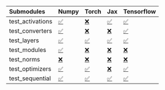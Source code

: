 | Submodules       | Numpy                                                                                                                           | Torch                                                                                                                           | Jax                                                                                                                             | Tensorflow                                                                                                                      |
|:-----------------|:--------------------------------------------------------------------------------------------------------------------------------|:--------------------------------------------------------------------------------------------------------------------------------|:--------------------------------------------------------------------------------------------------------------------------------|:--------------------------------------------------------------------------------------------------------------------------------|
| test_activations | <a href="https://github.com/unifyai/ivy/runs/8109746194?check_suite_focus=true" rel="noopener noreferrer" target="_blank">✅</a> | <a href="https://github.com/unifyai/ivy/runs/8109747328?check_suite_focus=true" rel="noopener noreferrer" target="_blank">❌</a> | <a href="https://github.com/unifyai/ivy/runs/8109748332?check_suite_focus=true" rel="noopener noreferrer" target="_blank">✅</a> | <a href="https://github.com/unifyai/ivy/runs/8109749441?check_suite_focus=true" rel="noopener noreferrer" target="_blank">✅</a> |
| test_converters  | <a href="https://github.com/unifyai/ivy/runs/8109746343?check_suite_focus=true" rel="noopener noreferrer" target="_blank">✅</a> | <a href="https://github.com/unifyai/ivy/runs/8109747498?check_suite_focus=true" rel="noopener noreferrer" target="_blank">❌</a> | <a href="https://github.com/unifyai/ivy/runs/8109748484?check_suite_focus=true" rel="noopener noreferrer" target="_blank">❌</a> | <a href="https://github.com/unifyai/ivy/runs/8109749556?check_suite_focus=true" rel="noopener noreferrer" target="_blank">✅</a> |
| test_layers      | <a href="https://github.com/unifyai/ivy/runs/8109746470?check_suite_focus=true" rel="noopener noreferrer" target="_blank">✅</a> | <a href="https://github.com/unifyai/ivy/runs/8109747623?check_suite_focus=true" rel="noopener noreferrer" target="_blank">✅</a> | <a href="https://github.com/unifyai/ivy/runs/8109748647?check_suite_focus=true" rel="noopener noreferrer" target="_blank">✅</a> | <a href="https://github.com/unifyai/ivy/runs/8109749661?check_suite_focus=true" rel="noopener noreferrer" target="_blank">✅</a> |
| test_modules     | <a href="https://github.com/unifyai/ivy/runs/8109746611?check_suite_focus=true" rel="noopener noreferrer" target="_blank">✅</a> | <a href="https://github.com/unifyai/ivy/runs/8109747744?check_suite_focus=true" rel="noopener noreferrer" target="_blank">❌</a> | <a href="https://github.com/unifyai/ivy/runs/8109748849?check_suite_focus=true" rel="noopener noreferrer" target="_blank">❌</a> | <a href="https://github.com/unifyai/ivy/runs/8109749787?check_suite_focus=true" rel="noopener noreferrer" target="_blank">❌</a> |
| test_norms       | <a href="https://github.com/unifyai/ivy/runs/8109746766?check_suite_focus=true" rel="noopener noreferrer" target="_blank">❌</a> | <a href="https://github.com/unifyai/ivy/runs/8109747900?check_suite_focus=true" rel="noopener noreferrer" target="_blank">❌</a> | <a href="https://github.com/unifyai/ivy/runs/8109749009?check_suite_focus=true" rel="noopener noreferrer" target="_blank">❌</a> | <a href="https://github.com/unifyai/ivy/runs/8109749909?check_suite_focus=true" rel="noopener noreferrer" target="_blank">❌</a> |
| test_optimizers  | <a href="https://github.com/unifyai/ivy/runs/8109746918?check_suite_focus=true" rel="noopener noreferrer" target="_blank">✅</a> | <a href="https://github.com/unifyai/ivy/runs/8109748033?check_suite_focus=true" rel="noopener noreferrer" target="_blank">✅</a> | <a href="https://github.com/unifyai/ivy/runs/8109749169?check_suite_focus=true" rel="noopener noreferrer" target="_blank">❌</a> | <a href="https://github.com/unifyai/ivy/runs/8109750021?check_suite_focus=true" rel="noopener noreferrer" target="_blank">✅</a> |
| test_sequential  | <a href="https://github.com/unifyai/ivy/runs/8109747192?check_suite_focus=true" rel="noopener noreferrer" target="_blank">✅</a> | <a href="https://github.com/unifyai/ivy/runs/8109748157?check_suite_focus=true" rel="noopener noreferrer" target="_blank">✅</a> | <a href="https://github.com/unifyai/ivy/runs/8109749312?check_suite_focus=true" rel="noopener noreferrer" target="_blank">✅</a> | <a href="https://github.com/unifyai/ivy/runs/8109750136?check_suite_focus=true" rel="noopener noreferrer" target="_blank">✅</a> |